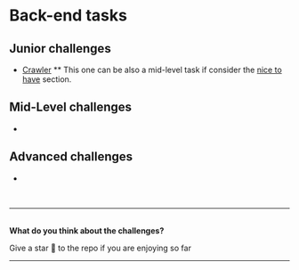 # Back-end tasks

## Junior challenges
- [Crawler](./crawler/) ** This one can be also a mid-level task if consider the [nice to have](./crawler/README.md/#nice-to-have-optional) section.

## Mid-Level challenges
- 
## Advanced challenges
- 


<br>
<hr />
<br>
<strong>What do you think about the challenges?</strong>

Give a star 🌟 to the repo if you are enjoying so far
<br>
<hr />